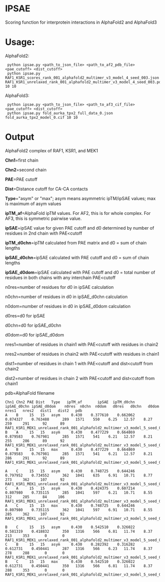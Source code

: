 # IPSAE
Scoring function for interprotein interactions in AlphaFold2 and AlphaFold3

# Usage:                                                                                                                                                                                                     
AlphaFold2:

     python ipsae.py <path_to_json_file> <path_to_af2_pdb_file> <pae_cutoff> <dist_cutoff>   
     python ipsae.py RAF1_KSR1_scores_rank_001_alphafold2_multimer_v3_model_4_seed_003.json RAF1_KSR1_unrelaxed_rank_001_alphafold2_multimer_v3_model_4_seed_003.pdb 10 10

AlphaFold3:

     python ipsae.py <path_to_json_file> <path_to_af3_cif_file> <pae_cutoff> <dist_cutoff>                    
     python ipsae.py fold_aurka_tpx2_full_data_0.json fold_aurka_tpx2_model_0.cif 10 10

# Output

AlphaFold2 complex of RAF1, KSR1, and MEK1

**Chn1**=first chain

**Chn2**=second chain

**PAE**=PAE cutoff

**Dist**=Distance cutoff for CA-CA contacts

**Type**="asym" or "max"; asym means asymmetric ipTM/ipSAE values; max is maximum of asym values

**ipTM_af**=AlphaFold ipTM values. For AF2, this is for whole complex. For AF3, this is symmetric pairwise value.   

**ipSAE**=ipSAE value for given PAE cutoff and d0 determined by number of residues in 2nd chain with PAE<cutoff 

**ipTM_d0chn**=ipTM calculated from PAE matrix and d0 = sum of chain lengths 

**ipSAE_d0chn**=ipSAE calculated with PAE cutoff and d0 = sum of chain lengths

**ipSAE_d0dom**=ipSAE calculated with PAE cutoff and d0 = total number of residues in both chains with any interchain PAE<cutoff

n0res=number of residues for d0 in ipSAE calculation

n0chn=number of residues in d0 in ipSAE_d0chn calculation

n0dom=number of residues in d0 in ipSAE_d0dom calculation

d0res=d0 for ipSAE

d0chn=d0 for ipSAE_d0chn

d0dom=d0 for ipSAE_d0dom

nres1=number of residues in chain1 with PAE<cutoff with residues in chain2

nres2=number of residues in chain2 with PAE<cutoff with residues in chain1

dist1=number of residues in chain 1 with PAE<cutoff and dist<cutoff from chain2

dist2=number of residues in chain 2 with PAE<cutoff and dist<cutoff from chain1

pdb=AlphaFold filename

    Chn1 Chn2 PAE Dist   Type   ipTM_af       ipSAE  ipTM_d0chn ipSAE_d0chn ipSAE_d0dom    n0res  n0chn  n0dom   d0res   d0chn   d0dom  nres1   nres2   dist1   dist2   pdb
    A    B     15   15   asym     0.430    0.377610    0.662062    0.874327    0.763488      289   1571    550    6.25   12.57    8.27    259     291      92      89   RAF1_KSR1_MEK1_unrelaxed_rank_001_alphafold2_multimer_v3_model_5_seed_000
    B    A     15   15   asym     0.430    0.477229    0.664869    0.879583    0.767981      285   1571    541    6.21   12.57    8.21    255     286      89      92   RAF1_KSR1_MEK1_unrelaxed_rank_001_alphafold2_multimer_v3_model_5_seed_000
    A    B     15   15   max      0.430    0.477229    0.664869    0.879583    0.767981      285   1571    541    6.21   12.57    8.21    286     291      92      89   RAF1_KSR1_MEK1_unrelaxed_rank_001_alphafold2_multimer_v3_model_5_seed_000
    
    A    C     15   15   asym     0.430    0.748725    0.644246    0.797952    0.734552      362   1041    635    6.91   10.71    8.77    273     362     107      92   RAF1_KSR1_MEK1_unrelaxed_rank_001_alphafold2_multimer_v3_model_5_seed_000
    C    A     15   15   asym     0.430    0.424375    0.607214    0.807980    0.735115      285   1041    597    6.21   10.71    8.55    312     285      84     106   RAF1_KSR1_MEK1_unrelaxed_rank_001_alphafold2_multimer_v3_model_5_seed_000
    A    C     15   15   max      0.430    0.748725    0.644246    0.807980    0.735115      362   1041    597    6.91   10.71    8.55    285     362     107      92   RAF1_KSR1_MEK1_unrelaxed_rank_001_alphafold2_multimer_v3_model_5_seed_000
    
    B    C     15   15   asym     0.430    0.542510    0.326022    0.581319    0.418832      350   1316    566    6.81   11.74    8.37    213     353       0       0   RAF1_KSR1_MEK1_unrelaxed_rank_001_alphafold2_multimer_v3_model_5_seed_000
    C    B     15   15   asym     0.430    0.282392    0.316282    0.612731    0.450441      287   1316    566    6.23   11.74    8.37    278     288       0       0   RAF1_KSR1_MEK1_unrelaxed_rank_001_alphafold2_multimer_v3_model_5_seed_000
    B    C     15   15   max      0.430    0.542510    0.326022    0.612731    0.450441      350   1316    566    6.81   11.74    8.37    288     353       0       0   RAF1_KSR1_MEK1_unrelaxed_rank_001_alphafold2_multimer_v3_model_5_seed_000

